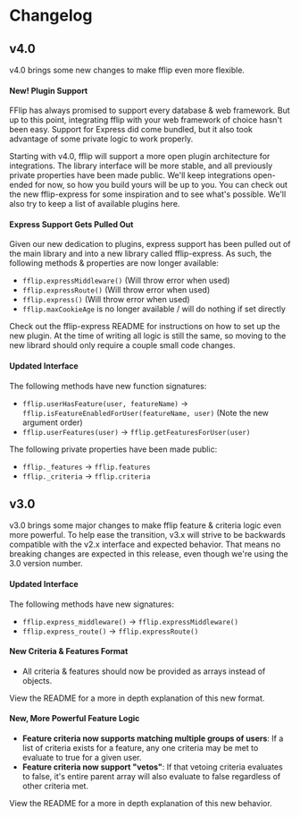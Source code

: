 # Changelog

## v4.0

v4.0 brings some new changes to make fflip even more flexible. 

#### New! Plugin Support

FFlip has always promised to support every database & web framework. But up to this point, integrating fflip with your web framework of choice hasn't been easy. Support for Express did come bundled, but it also took advantage of some private logic to work properly.

Starting with v4.0, fflip will support a more open plugin architecture for integrations. The library interface will be more stable, and all previously private properties have been made public. We'll keep integrations open-ended for now, so how you build yours will be up to you. You can check out the new fflip-express for some inspiration and to see what's possible. We'll also try to keep a list of available plugins here.


#### Express Support Gets Pulled Out

Given our new dedication to plugins, express support has been pulled out of the main library and into a new library called fflip-express. As such, the following methods & properties are now longer available:

- `fflip.expressMiddleware()` (Will throw error when used)
- `fflip.expressRoute()` (Will throw error when used)
- `fflip.express()` (Will throw error when used)
- `fflip.maxCookieAge` is no longer available / will do nothing if set directly

Check out the fflip-express README for instructions on how to set up the new plugin. At the time of writing all logic is still the same, so moving to the new librard should only require a couple small code changes.


#### Updated Interface

The following methods have new function signatures:

- `fflip.userHasFeature(user, featureName)` -> `fflip.isFeatureEnabledForUser(featureName, user)` (Note the new argument order)
- `fflip.userFeatures(user)` -> `fflip.getFeaturesForUser(user)`

The following private properties have been made public:

- `fflip._features` -> `fflip.features`
- `fflip._criteria` -> `fflip.criteria`


## v3.0

v3.0 brings some major changes to make fflip feature & criteria logic even more powerful. To help ease the transition, v3.x will strive to be backwards compatible with the v2.x interface and expected behavior. That means no breaking changes are expected in this release, even though we're using the 3.0 version number.

#### Updated Interface

The following methods have new signatures:

- `fflip.express_middleware()` -> `fflip.expressMiddleware()`
- `fflip.express_route()` -> `fflip.expressRoute()`

#### New Criteria & Features Format

- All criteria & features should now be provided as arrays instead of objects.

View the README for a more in depth explanation of this new format.

#### New, More Powerful Feature Logic

- **Feature criteria now supports matching multiple groups of users**: If a list of criteria exists for a feature, any one criteria may be met to evaluate to true for a given user.
- **Feature criteria now support "vetos"**: If that vetoing criteria evaluates to false, it's entire parent array will also evaluate to false regardless of other criteria met.

View the README for a more in depth explanation of this new behavior.
